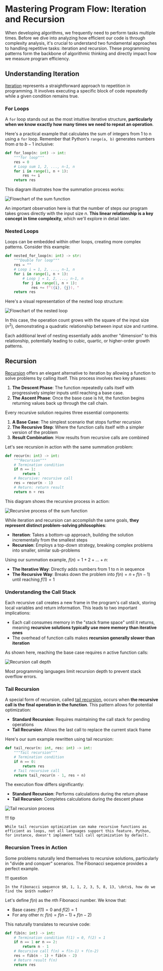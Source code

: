 # Mastering Program Flow: Iteration and Recursion

When developing algorithms, we frequently need to perform tasks multiple times. Before we dive into analyzing how efficient our code is through complexity analysis, it's crucial to understand two fundamental approaches to handling repetitive tasks: iteration and recursion. These programming patterns form the backbone of algorithmic thinking and directly impact how we measure program efficiency.

## Understanding Iteration

<u>Iteration</u> represents a straightforward approach to repetition in programming. It involves executing a specific block of code repeatedly while a given condition remains true.

### For Loops

A `for` loop stands out as the most intuitive iterative structure, **particularly when we know exactly how many times we need to repeat an operation**.

Here's a practical example that calculates the sum of integers from 1 to n using a `for` loop. Remember that Python's `range(a, b)` generates numbers from $a$ to $b-1$ inclusive:

```python
def for_loop(n: int) -> int:
    """for loop"""
    res = 0
    # Loop sum 1, 2, ..., n-1, n
    for i in range(1, n + 1):
        res += i
    return res
```

This diagram illustrates how the summation process works:

![Flowchart of the sum function](iteration_and_recursion.assets/iteration.png)

An important observation here is that the number of steps our program takes grows directly with the input size $n$. **This linear relationship is a key concept in time complexity**, which we'll explore in detail later.

### Nested Loops

Loops can be embedded within other loops, creating more complex patterns. Consider this example:

```python
def nested_for_loop(n: int) -> str:
    """Double for loop"""
    res = ""
    # Loop i = 1, 2, ..., n-1, n
    for i in range(1, n + 1):
        # Loop j = 1, 2, ..., n-1, n
        for j in range(1, n + 1):
            res += f"({i}, {j}), "
    return res
```

Here's a visual representation of the nested loop structure:

![Flowchart of the nested loop](iteration_and_recursion.assets/nested_iteration.png)

In this case, the operation count grows with the square of the input size ($n^2$), demonstrating a quadratic relationship between input size and runtime.

Each additional level of nesting essentially adds another "dimension" to this relationship, potentially leading to cubic, quartic, or higher-order growth patterns.

## Recursion

<u>Recursion</u> offers an elegant alternative to iteration by allowing a function to solve problems by calling itself. This process involves two key phases:

1. **The Descent Phase**: The function repeatedly calls itself with progressively simpler inputs until reaching a base case.
2. **The Ascent Phase**: Once the base case is hit, the function begins returning values back up through the call chain.

Every recursive solution requires three essential components:

1. **A Base Case**: The simplest scenario that stops further recursion
2. **The Recursive Step**: Where the function calls itself with a simpler version of the problem
3. **Result Combination**: How results from recursive calls are combined

Let's see recursion in action with the same summation problem:

```python
def recur(n: int) -> int:
    """Recursion"""
    # Termination condition
    if n == 1:
        return 1
    # Recursive: recursive call
    res = recur(n - 1)
    # Return: return result
    return n + res
```

This diagram shows the recursive process in action:

![Recursive process of the sum function](iteration_and_recursion.assets/recursion_sum.png)

While iteration and recursion can accomplish the same goals, **they represent distinct problem-solving philosophies**:

- **Iteration**: Takes a bottom-up approach, building the solution incrementally from the smallest steps
- **Recursion**: Employs a top-down strategy, breaking complex problems into smaller, similar sub-problems

Using our summation example, $f(n) = 1 + 2 + \dots + n$:

- **The Iterative Way**: Directly adds numbers from 1 to n in sequence
- **The Recursive Way**: Breaks down the problem into $f(n) = n + f(n-1)$ until reaching $f(1) = 1$

### Understanding the Call Stack

Each recursive call creates a new frame in the program's call stack, storing local variables and return information. This leads to two important implications:

- Each call consumes memory in the "stack frame space" until it returns, meaning **recursive solutions typically use more memory than iterative ones**
- The overhead of function calls makes **recursion generally slower than iteration**

As shown here, reaching the base case requires $n$ active function calls:

![Recursion call depth](iteration_and_recursion.assets/recursion_sum_depth.png)

Most programming languages limit recursion depth to prevent stack overflow errors.

### Tail Recursion

A special form of recursion, called <u>tail recursion</u>, occurs when **the recursive call is the final operation in the function**. This pattern allows for potential optimization:

- **Standard Recursion**: Requires maintaining the call stack for pending operations
- **Tail Recursion**: Allows the last call to replace the current stack frame

Here's our sum example rewritten using tail recursion:

```python
def tail_recur(n: int, res: int) -> int:
    """Tail recursion"""
    # Termination condition
    if n == 0:
        return res
    # Tail recursive call
    return tail_recur(n - 1, res + n)
```

The execution flow differs significantly:

- **Standard Recursion**: Performs calculations during the return phase
- **Tail Recursion**: Completes calculations during the descent phase

![Tail recursion process](iteration_and_recursion.assets/tail_recursion_sum.png)

!!! tip

    While tail recursion optimization can make recursive functions as efficient as loops, not all languages support this feature. Python, for instance, doesn't implement tail call optimization by default.

### Recursion Trees in Action

Some problems naturally lend themselves to recursive solutions, particularly in "divide and conquer" scenarios. The Fibonacci sequence provides a perfect example.

!!! question

    In the Fibonacci sequence $0, 1, 1, 2, 3, 5, 8, 13, \dots$, how do we find the $n$th number?

Let's define $f(n)$ as the $n$th Fibonacci number. We know that:

- Base cases: $f(1) = 0$ and $f(2) = 1$
- For any other n: $f(n) = f(n-1) + f(n-2)$

This naturally translates to recursive code:

```python
def fib(n: int) -> int:
    # Termination condition f(1) = 0, f(2) = 1
    if n == 1 or n == 2:
        return n - 1
    # Recursive call f(n) = f(n-1) + f(n-2)
    res = fib(n - 1) + fib(n - 2)
    # Return result f(n)
    return res
